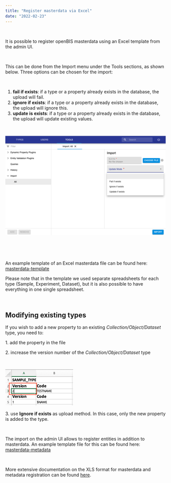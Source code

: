 ```yaml
---
title: "Register masterdata via Excel"
date: "2022-02-23"
---
```


 

It is possible to register openBIS masterdata using an Excel template from the admin UI.

 

This can be done from the Import menu under the Tools sections, as shown below. Three options can be chosen for the import:

 

1. **fail if exists**: if a type or a property already exists in the database, the upload will fail.
2. **ignore if exists**: if a type or a property already exists in the database, the upload will ignore this.
3. **update is exists**: if a type or a property already exists in the database, the upload will update existing values.

 

![](images/Excel-import-admin-UI-1024x634.png)

 

 

An example template of an Excel masterdata file can be found here: [masterdata-template](https://openbis.ch/wp-content/uploads/2022/02/masterdata-template.xls)

Please note that in the template we used separate spreadsheets for each type (Sample, Experiment, Dataset), but it is also possible to have everything in one single spreadsheet.

 

## Modifying existing types

If you wish to add a new property to an existing _Collection/Object/Dataset_ type, you need to:

1\. add the property in the file

2\. increase the version number of the _Collection/Object/Dataset_ type

 

![](images/masterdata-type-version.png)

3\. use **Ignore if exists** as upload method. In this case, only the new property is added to the type.

 

The import on the admin UI allows to register entities in addition to masterdata. An example template file for this can be found here: [masterdata-metadata](https://openbis.ch/wp-content/uploads/2022/02/masterdata-metadata.xls)

 

More extensive documentation on the XLS format for masterdata and metadata registration can be found [here](https://unlimited.ethz.ch/display/openBISDoc2010/Excel+Import+Service).
